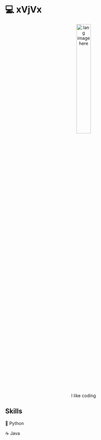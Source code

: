 # :computer: xVjVx

<p align="center"><img width="30%" src="https://github.com/alansmathew/alansmathew/raw/master/lang.gif" alt="lang image here" /></p>

<p align="center">I like coding</p>

## Skills

<p>🐍 Python </p>
<p>☕ Java </p>
